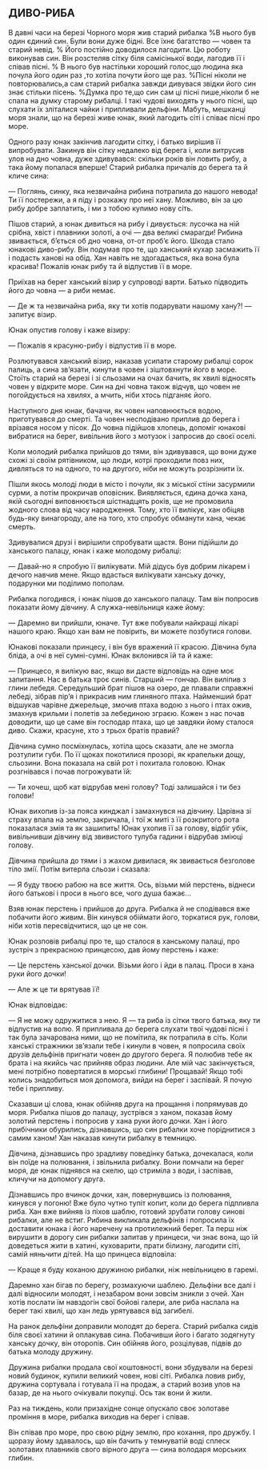## ДИВО-РИБА

В давні часи на березі Чорного моря жив старий рибалка
%В нього був один єдиний син.
Були вони дуже бідні.
Все їхнє багатство — човен та старий невід.
% Його постійно доводилося лагодити.
Цю роботу виконував син.
Він розстеляв сітку біля самісінької води, лагодив її і співав пісні.
% В нього був настільки хороший голос,що людина яка почула його один раз ,то хотіла почути його ще раз.
%Пісні ніколи не повторювались,а сам старий рибалка завжди дивувася звідки його син знає стільки пісень.
%Думка про те,що син сам ці пісні пише,ніколи б не спала на думку старому рибалці.
І такі чудові виходять у нього пісні, що слухати їх зліталися чайки і припливали дельфіни.
Мабуть, мешканці моря знали, що на березі живе юнак, який лагодить сіті і співає пісні про море.

Одного разу юнак закінчив лагодити сітку, і батько вирішив її випробувати.
Закинув він сітку недалеко від берега і, коли витрусив улов на дно човна, дуже здивувався: скільки років він ловить рибу, а така йому попалася вперше!
Старий рибалка причалів до берега та й кличе сина:

— Поглянь, синку, яка незвичайна рибина потрапила до нашого невода!
Ти її постережи, а я піду і розкажу про неї хану.
Можливо, він за цю рибу добре заплатить, і ми з тобою купимо нову сіть.

Пішов старий, а юнак дивиться на рибу і дивується: лусочка на ній срібна, хвіст і плавники золоті, а очі — два великі смарагди!
Рибина звивається, б’ється об дно човна, от-от проб’є його.
Шкода стало юнакові диво-рибу.
Він подумав про те, що ханський кухар засмажить її і подасть ханові на обід.
Хан навіть не здогадається, яка вона була красива!
Пожалів юнак рибу та й відпустив її в море.

Приїхав на берег ханський візир у супроводі варти.
Батько підводить його до човна — а риби немає.

— Де ж та незвичайна риба, яку ти хотів подарувати нашому хану?! — запитує візир.

Юнак опустив голову і каже візиру:

— Пожалів я красуню-рибу і відпустив її в море.

Розлютувався ханський візир, наказав усипати старому рибалці сорок палиць, а сина зв’язати, кинути в човен і зіштовхнути його в море.
Стоїть старий на березі і зі сльозами на очах бачить, як хвилі відносять човен у відкрите море.
Син на дні човна також відчув, що човен не погойдується на хвилях, а мчить, ніби хтось підганяє його.

Наступного дня юнак, бачачи, як човен наповнюється водою, приготувався до смерті.
Та човен несподівано приплив до берега і врізався носом у пісок.
До човна підійшов хлопець, допоміг юнакові вибратися на берег, вивільнив його з мотузок і запросив до своєї оселі.

Коли молодий рибалка прийшов до тями, він здивувався, що вони дуже схожі зі своїм рятівником, що люди, котрі проходили повз них, дивляться то на одного, то на другого, ніби не можуть розрізнити їх.

Пішли якось молоді люди в місто і почули, як з міської стіни засурмили сурми, а потім прокричав оповісник.
Виявляється, єдина дочка хана, якій сьогодні виповнюється шістнадцять років, ще не промовила жодного слова від часу народження.
Тому, хто її вилікує, хан обіцяв будь-яку винагороду, але на того, хто спробує обманути хана, чекає смерть.

Здивувалися друзі і вирішили спробувати щастя.
Вони підійшли до ханського палацу, юнак і каже молодому рибалці:

— Давай-но я спробую її вилікувати.
Мій дідусь був добрим лікарем і дечого навчив мене.
Якщо вдасться вилікувати ханську дочку, подарунки ми поділимо пополам.

Рибалка погодився, і юнак пішов до ханського палацу.
Там він попросив показати йому дівчину.
А служка-невільниця каже йому:

— Даремно ви прийшли, юначе.
Тут вже побували найкращі лікарі нашого краю.
Якщо хан вам не повірить, ви можете позбутися голови.

Юнакові показали принцесу, і він був вражений її красою.
Дівчина була бліда, а очі в неї сумні-сумні.
Юнак вклонився їй та й каже:

— Принцесо, я вилікую вас, якщо ви дасте відповідь на одне моє запитання.
Нас в батька троє синів.
Старший — гончар.
Він виліпив з глини лебедя.
Середульший брат пішов на озеро, де плавали справжні лебеді, зібрав пір’я і прикрасив ним глиняного птаха.
Найменший брат відшукав чарівне джерельце, змочив птаха водою з нього і птах ожив, змахнув крильми і полетів за лебединою зграєю.
Кожен з нас почав доводити, що це саме він господар птаха, що це завдяки йому сталося диво.
Скажи, красуне, хто з трьох братів правий?

Дівчина сумно посміхнулась, хотіла щось сказати, але не змогла розтулити губи.
По її щоках покотилися прозорі, як крапельки дощу, сльозини.
Вона показала на свій рот і похитала головою.
Юнак розгнівався і почав погрожувати їй:

— Ти хочеш, щоб кат відрубав мені голову?
Тоді залишайся і ти без голови!

Юнак вихопив із-за пояса кинджал і замахнувся на дівчину.
Царівна зі страху впала на землю, закричала, і тої ж миті з її розкритого рота показалася змія та як зашипить!
Юнак ухопив її за голову, відбіг убік, вивільнивши дівчину від звивистого тулуба гадини і відрубав зміюці голову.

Дівчина прийшла до тями і з жахом дивилася, як звивається безголове тіло змії.
Потім витерла сльози і сказала:

— Я буду твоєю рабою на все життя.
Ось, візьми мій перстень, віднеси його батькові і проси в нього все, чого душа бажає...

Взяв юнак перстень і прийшов до друга.
Рибалка й не сподівався вже побачити його живим.
Він кинувся обіймати його, торкатися рук, голови, ніби хотів пересвідчитися, що це не сон.

Юнак розповів рибалці про те, що сталося в ханському палаці, про зустріч з прекрасною принцесою, дав йому перстень і каже:

— Це перстень ханської дочки.
Візьми його і йди в палац.
Проси в хана руки його дочки!

— Але ж це ти врятував її!

Юнак відповідає:

— Я не можу одружитися з нею.
Я — та риба із сітки твого батька, яку ти відпустив на волю.
Я припливала до берега слухати твої чудові пісні і так була зачарована ними, що не помітила, як потрапила в сіть.
Коли ханські стражники зв’язали тебе і кинули в човен, я попросила своїх друзів дельфінів пригнати човен до другого берега.
Я полюбив тебе як брата і на якийсь час прийняв образ людини.
Але мій час закінчується, мені потрібно повертатися в морські глибини!
Прощавай!
Якщо тобі колись знадобиться моя допомога, вийди на берег і заспівай.
Я почую тебе і припливу.

Сказавши ці слова, юнак обійняв друга на прощання і попрямував до моря.
Рибалка пішов до палацу, зустрівся з ханом, показав йому золотий перстень і попросив у хана руки його дочки.
Хан і його прибічники обурились, дізнавшись, що син рибалки хоче поріднитися з самим ханом!
Хан наказав кинути рибалку в темницю.

Дівчина, дізнавшись про зрадливу поведінку батька, дочекалася, коли він поїде на полювання, і звільнила рибалку.
Вони помчали на берег моря, де юнак піднявся на скелю, що стриміла з води, і заспівав, кличучи на допомогу друга.

Дізнавшись про вчинок дочки, хан, повернувшись із полювання, кинувся у погоню!
Вже було чутно тупіт копит, коли до берега підпливла риба.
Хан вже вийняв із піхов шаблю, готовий зрубати голову синові рибалки, але не встиг.
Рибина викликала дельфінів і попросила їх доставити юнака і його наречену на протилежний берег.
Та перш ніж вирушити в дорогу син рибалки запитав у принцеси, чи знає вона, що їй доведеться жити в хатині, куховарити, прати білизну, лагодити сіті, самій няньчити дітей.
На що принцеса відповіла:

— Краще я буду коханою дружиною рибалки, ніж невільницею в гаремі.

Даремно хан бігав по берегу, розмахуючи шаблею.
Дельфіни все далі і далі відносили молодят, і незабаром вони зовсім зникли з очей.
Хан хотів послати їм навздогін свої бойові галери, але риба наслала на берег такі хвилі, що хан ледь урятувався від загибелі.

На ранок дельфіни доправили молодят до берега.
Старий рибалка сидів біля своєї хатини й оплакував сина.
Побачивши його і багато зодягнуту ханську дочку, він оторопів.
Син обійняв його, розцілував, підвів до батька молоду дружину.

Дружина рибалки продала свої коштовності, вони збудували на березі новий будинок, купили великий човен, нові сіті.
Рибалка ловив рибу, дружина сортувала і готувала її на продаж, а старий возив улов на базар, де на нього очікували покупці.
Ось так вони й жили.

Раз на тиждень, коли призахідне сонце опускало своє золотаве проміння в море, рибалка виходив на берег і співав.

Він співав про море, про свою рідну землю, про кохання, про дружбу.
І щоразу йому здавалось, що він бачить у темнуватій воді сплеск золотавих плавників свого вірного друга — сина володаря морських глибин.
